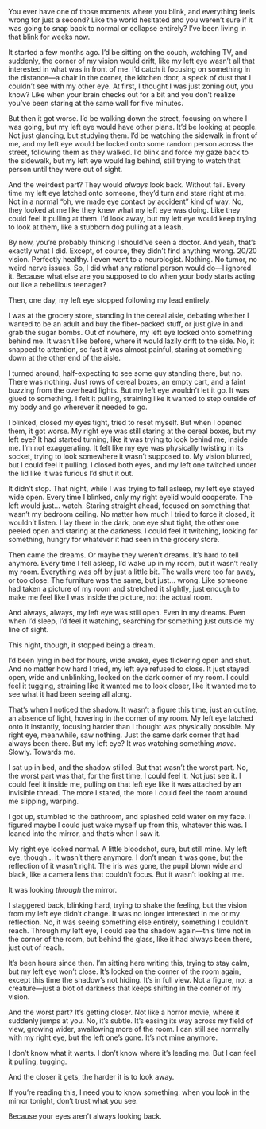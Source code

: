 You ever have one of those moments where you blink, and everything feels wrong for just a second? Like the world hesitated and you weren’t sure if it was going to snap back to normal or collapse entirely? I’ve been living in that blink for weeks now.

It started a few months ago. I’d be sitting on the couch, watching TV, and suddenly, the corner of my vision would drift, like my left eye wasn’t all that interested in what was in front of me. I’d catch it focusing on something in the distance—a chair in the corner, the kitchen door, a speck of dust that I couldn’t see with my other eye. At first, I thought I was just zoning out, you know? Like when your brain checks out for a bit and you don’t realize you’ve been staring at the same wall for five minutes.

But then it got worse. I’d be walking down the street, focusing on where I was going, but my left eye would have other plans. It’d be looking at people. Not just glancing, but studying them. I’d be watching the sidewalk in front of me, and my left eye would be locked onto some random person across the street, following them as they walked. I’d blink and force my gaze back to the sidewalk, but my left eye would lag behind, still trying to watch that person until they were out of sight.

And the weirdest part? They would *always* look back. Without fail. Every time my left eye latched onto someone, they’d turn and stare right at me. Not in a normal “oh, we made eye contact by accident” kind of way. No, they looked at me like they knew what my left eye was doing. Like they could feel it pulling at them. I’d look away, but my left eye would keep trying to look at them, like a stubborn dog pulling at a leash.

By now, you’re probably thinking I should’ve seen a doctor. And yeah, that’s exactly what I did. Except, of course, they didn’t find anything wrong. 20/20 vision. Perfectly healthy. I even went to a neurologist. Nothing. No tumor, no weird nerve issues. So, I did what any rational person would do—I ignored it. Because what else are you supposed to do when your body starts acting out like a rebellious teenager?

Then, one day, my left eye stopped following my lead entirely.

I was at the grocery store, standing in the cereal aisle, debating whether I wanted to be an adult and buy the fiber-packed stuff, or just give in and grab the sugar bombs. Out of nowhere, my left eye locked onto something behind me. It wasn’t like before, where it would lazily drift to the side. No, it snapped to attention, so fast it was almost painful, staring at something down at the other end of the aisle.

I turned around, half-expecting to see some guy standing there, but no. There was nothing. Just rows of cereal boxes, an empty cart, and a faint buzzing from the overhead lights. But my left eye wouldn’t let it go. It was glued to something. I felt it pulling, straining like it wanted to step outside of my body and go wherever it needed to go.

I blinked, closed my eyes tight, tried to reset myself. But when I opened them, it got worse. My right eye was still staring at the cereal boxes, but my left eye? It had started turning, like it was trying to look behind me, inside me. I’m not exaggerating. It felt like my eye was physically twisting in its socket, trying to look somewhere it wasn’t supposed to. My vision blurred, but I could feel it pulling. I closed both eyes, and my left one twitched under the lid like it was furious I’d shut it out.

It didn’t stop. That night, while I was trying to fall asleep, my left eye stayed wide open. Every time I blinked, only my right eyelid would cooperate. The left would just… watch. Staring straight ahead, focused on something that wasn’t my bedroom ceiling. No matter how much I tried to force it closed, it wouldn’t listen. I lay there in the dark, one eye shut tight, the other one peeled open and staring at the darkness. I could feel it twitching, looking for something, hungry for whatever it had seen in the grocery store.

Then came the dreams. Or maybe they weren’t dreams. It’s hard to tell anymore. Every time I fell asleep, I’d wake up in my room, but it wasn’t really my room. Everything was off by just a little bit. The walls were too far away, or too close. The furniture was the same, but just… wrong. Like someone had taken a picture of my room and stretched it slightly, just enough to make me feel like I was inside the picture, not the actual room.

And always, always, my left eye was still open. Even in my dreams. Even when I’d sleep, I’d feel it watching, searching for something just outside my line of sight.

This night, though, it stopped being a dream.

I’d been lying in bed for hours, wide awake, eyes flickering open and shut. And no matter how hard I tried, my left eye refused to close. It just stayed open, wide and unblinking, locked on the dark corner of my room. I could feel it tugging, straining like it wanted me to look closer, like it wanted me to see what it had been seeing all along.

That’s when I noticed the shadow. It wasn’t a figure this time, just an outline, an absence of light, hovering in the corner of my room. My left eye latched onto it instantly, focusing harder than I thought was physically possible. My right eye, meanwhile, saw nothing. Just the same dark corner that had always been there. But my left eye? It was watching something *move*. Slowly. Towards me.

I sat up in bed, and the shadow stilled. But that wasn’t the worst part. No, the worst part was that, for the first time, I could feel it. Not just see it. I could feel it inside me, pulling on that left eye like it was attached by an invisible thread. The more I stared, the more I could feel the room around me slipping, warping.

I got up, stumbled to the bathroom, and splashed cold water on my face. I figured maybe I could just wake myself up from this, whatever this was. I leaned into the mirror, and that’s when I saw it.

My right eye looked normal. A little bloodshot, sure, but still mine. My left eye, though… it wasn’t there anymore. I don’t mean it was gone, but the reflection of it wasn’t right. The iris was gone, the pupil blown wide and black, like a camera lens that couldn’t focus. But it wasn’t looking at me.

It was looking *through* the mirror.

I staggered back, blinking hard, trying to shake the feeling, but the vision from my left eye didn’t change. It was no longer interested in me or my reflection. No, it was seeing something else entirely, something I couldn’t reach. Through my left eye, I could see the shadow again—this time not in the corner of the room, but behind the glass, like it had always been there, just out of reach.

It’s been hours since then. I’m sitting here writing this, trying to stay calm, but my left eye won’t close. It’s locked on the corner of the room again, except this time the shadow’s not hiding. It’s in full view. Not a figure, not a creature—just a blot of darkness that keeps shifting in the corner of my vision.

And the worst part? It’s getting closer. Not like a horror movie, where it suddenly jumps at you. No, it’s subtle. It’s easing its way across my field of view, growing wider, swallowing more of the room. I can still see normally with my right eye, but the left one’s gone. It’s not mine anymore.

I don’t know what it wants. I don’t know where it’s leading me. But I can feel it pulling, tugging.

And the closer it gets, the harder it is to look away.

If you’re reading this, I need you to know something: when you look in the mirror tonight, don’t trust what you see. 

Because your eyes aren’t always looking back.